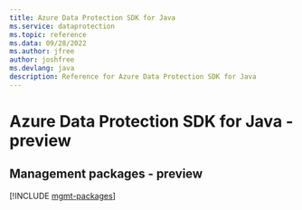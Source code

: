 ```yaml
---
title: Azure Data Protection SDK for Java
ms.service: dataprotection
ms.topic: reference
ms.data: 09/28/2022
ms.author: jfree
author: joshfree
ms.devlang: java
description: Reference for Azure Data Protection SDK for Java
---
```

# Azure Data Protection SDK for Java - preview

## Management packages - preview
[!INCLUDE [mgmt-packages](data-protection-mgmt-index.md)]
